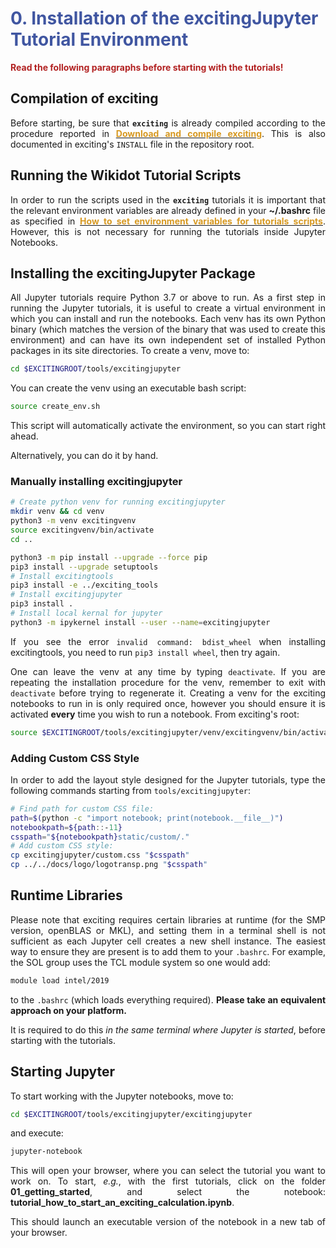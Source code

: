 # <span style="color:#4056A1">0. Installation of the excitingJupyter Tutorial Environment</span>
**<span style="color:firebrick">Read the following paragraphs before starting with the tutorials!</span>**

<div style="text-align: justify">

## Compilation of exciting

Before starting, be sure that **`exciting`** is already compiled according to the procedure reported in 
**[<span style="color:#D79922">Download and compile exciting</span>](http://exciting.wikidot.com/fluorine-download-and-compile-exciting)**. 
This is also documented in exciting's `INSTALL` file in the repository root.

## Running the Wikidot Tutorial Scripts

In order to run the scripts used in the **`exciting`** tutorials it is important that the relevant environment variables 
are already defined in your **~/.bashrc** file as specified in **[<span style="color:#D79922">How to set environment 
variables for tutorials scripts</span>](http://exciting.wikidot.com/fluorine-tutorial-scripts-and-environment-variables)**. 
However, this is not necessary for running the tutorials inside Jupyter Notebooks.

## Installing the excitingJupyter Package

All Jupyter tutorials require Python 3.7 or above to run.  As a first step in running the Jupyter tutorials, it is 
useful to create a virtual environment in which you can install and run the notebooks. Each venv has its own Python binary 
(which matches the version of the binary that was used to create this environment) and can have its own independent set 
of installed Python packages in its site directories. To create a venv, move to:

```bash
cd $EXCITINGROOT/tools/excitingjupyter
```

You can create the venv using an executable bash script:

```bash
source create_env.sh
```

This script will automatically activate the environment, so you can start right ahead. 

Alternatively, you can do it by hand.

### Manually installing excitingjupyter

```bash
# Create python venv for running excitingjupyter
mkdir venv && cd venv
python3 -m venv excitingvenv
source excitingvenv/bin/activate
cd ..

python3 -m pip install --upgrade --force pip
pip3 install --upgrade setuptools
# Install excitingtools 
pip3 install -e ../exciting_tools
# Install excitingjupyter
pip3 install .
# Install local kernal for jupyter
python3 -m ipykernel install --user --name=excitingjupyter
```

If you see the error `invalid command: bdist_wheel` when installing excitingtools, you need to run `pip3 install wheel`, 
then try again.

One can leave the venv at any time by typing `deactivate`. If you are repeating the installation procedure for the venv, 
remember to exit with `deactivate` before trying to regenerate it. Creating a venv for the exciting notebooks to run in 
is only required once, however you should ensure it is activated **every** time you wish to run a notebook. From 
exciting's root:

```bash
source $EXCITINGROOT/tools/excitingjupyter/venv/excitingvenv/bin/activate
```
### Adding Custom CSS Style
In order to add the layout style designed for the Jupyter tutorials, type the following commands starting from 
`tools/excitingjupyter`:

```bash
# Find path for custom CSS file:
path=$(python -c "import notebook; print(notebook.__file__)")
notebookpath=${path::-11}
csspath="${notebookpath}static/custom/."
# Add custom CSS style:
cp excitingjupyter/custom.css "$csspath"
cp ../../docs/logo/logotransp.png "$csspath"
```
## Runtime Libraries

Please note that exciting requires certain libraries at runtime (for the SMP version, openBLAS or MKL), and setting them 
in a terminal shell is not sufficient as each Jupyter cell creates a new shell instance. The easiest way to ensure they 
are present is to add them to your `.bashrc`. For example, the SOL group uses the TCL module system so one would add:

```bash
module load intel/2019
```

to the `.bashrc` (which loads everything required). **Please take an equivalent approach on your platform.**

It is required to do this _in the same terminal where Jupyter is started_, before starting with the tutorials.

## Starting Jupyter

To start working with the Jupyter notebooks, move to:

```bash
cd $EXCITINGROOT/tools/excitingjupyter/excitingjupyter
```

and execute:

```bash
jupyter-notebook
```

This will open your browser, where you can select the tutorial you want to work on.
To start, _e.g._, with the first tutorials, click on the folder **01_getting_started**,
and select the notebook: **tutorial_how_to_start_an_exciting_calculation.ipynb**.

This should launch an executable version of the notebook in a new tab of your browser.

</div>
